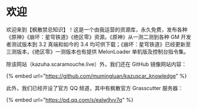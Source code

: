 # 欢迎

欢迎来到【枫散禁忌知识】！这是一个由我运营的资源库，永久免费，发布各种《原神》《崩坏：星穹铁道》《绝区零》资源。《原神》从一测二测到各种 GM 开发者测试版本到 3.2 真端和如今的 3.4 均可供下载；《崩坏：星穹铁道》已经更新至三测版本，《绝区零》一测版本也有提供 MelonLoader 单机版及控制台指令集。

除该网站（kazuha.scaramouche.live）外，我们还在 GitHub 镜像网站内容：

{% embed url="https://github.com/mumingluan/kazuscar_knowledge" %}

此外，我们已经开设了官方 QQ 频道，其中有枫散官方 Grasscutter 服务器：

{% embed url="https://pd.qq.com/s/ealw9vv7q" %}

